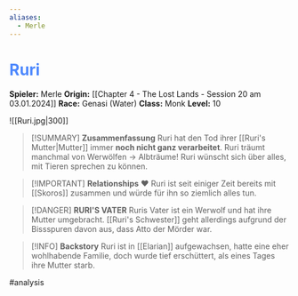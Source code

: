 ```yaml
---
aliases:
  - Merle
---
```

# <font color = 4d88fd>Ruri</font>

**Spieler:** Merle
**Origin:** [[Chapter 4 - The Lost Lands - Session 20 am 03.01.2024]]
**Race:** Genasi (Water)
**Class:** Monk 
**Level:** 10

![[Ruri.jpg|300]]

>[!SUMMARY] **Zusammenfassung**
>Ruri hat den Tod ihrer [[Ruri's Mutter|Mutter]] immer **noch nicht ganz verarbeitet**. Ruri träumt manchmal von Werwölfen -> Albträume!
>Ruri wünscht sich über alles, mit Tieren sprechen zu können.

>[!IMPORTANT] **Relationships**
>❤️ Ruri ist seit einiger Zeit bereits mit [[Skoros]] zusammen und würde für ihn so ziemlich alles tun.

>[!DANGER] **RURI'S VATER**
>Ruris Vater ist ein Werwolf und hat ihre Mutter umgebracht. [[Ruri's Schwester]] geht allerdings aufgrund der Bissspuren davon aus, dass Atto der Mörder war.

>[!INFO] **Backstory**
>Ruri ist in [[Elarian]] aufgewachsen, hatte eine eher wohlhabende Familie, doch wurde tief erschüttert, als eines Tages ihre Mutter starb.

#analysis 